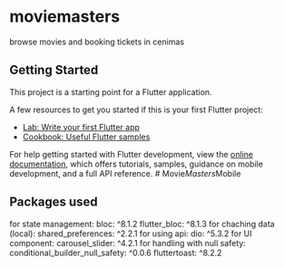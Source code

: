 # moviemasters

browse movies and booking tickets in cenimas

## Getting Started

This project is a starting point for a Flutter application.

A few resources to get you started if this is your first Flutter project:

- [Lab: Write your first Flutter app](https://docs.flutter.dev/get-started/codelab)
- [Cookbook: Useful Flutter samples](https://docs.flutter.dev/cookbook)

For help getting started with Flutter development, view the
[online documentation](https://docs.flutter.dev/), which offers tutorials,
samples, guidance on mobile development, and a full API reference.
#   M o v i e _ M a s t e r s _ M o b i l e 
## Packages used
for state management:
  bloc: ^8.1.2
  flutter_bloc: ^8.1.3
for chaching data (local):
  shared_preferences: ^2.2.1
for using api:
  dio: ^5.3.2
for UI component:
  carousel_slider: ^4.2.1
for handling with null safety:
conditional_builder_null_safety: ^0.0.6
  fluttertoast: ^8.2.2
